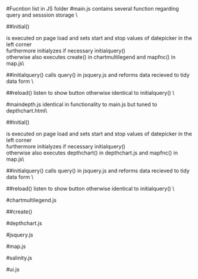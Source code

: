 #Fucntion list in JS folder 
#main.js
contains several function regarding query and sesssion storage \

##initial()

is executed on page load and sets start and stop values of datepicker in the left corner\
furthermore initialyzes if necessary initialquery() \
otherwise also executes create() in chartmultilegend and mapfnc() in map.js\

##initialquery()
calls query() in jsquery.js and reforms data recieved to tidy data form \

##reload() 
listen to show button otherwise identical to initialquery() \



#maindepth.js
identical in functionality to main.js but tuned to depthchart.html\

##initial()

is executed on page load and sets start and stop values of datepicker in the left corner\
furthermore initialyzes if necessary initialquery() \
otherwise also executes depthchart() in depthchart.js and mapfnc() in map.js\

##initialquery()
calls query() in jsquery.js and reforms data recieved to tidy data form \

##reload() 
listen to show button otherwise identical to initialquery() \


#chartmultilegend.js

##create()


#depthchart.js

#jsquery.js

#map.js

#salinity.js

#ui.js
